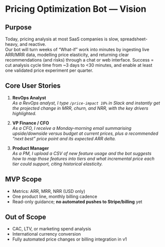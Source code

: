 # Pricing Optimization Bot — Vision

## Purpose
Today, pricing analysis at most SaaS companies is slow, spreadsheet-heavy, and reactive.  
Our bot will turn weeks of “What-if” work into minutes by ingesting live ARR/MRR data, modelling price elasticity, and returning clear recommendations (and risks) through a chat or web interface. Success = cut analysis cycle time from ~3 days to <30 minutes, and enable at least one validated price experiment per quarter.

## Core User Stories
1. **RevOps Analyst**  
   *As a RevOps analyst, I type `/price-impact 10%` in Slack and instantly get the projected change in MRR, churn, and NRR, with the key drivers highlighted.*

2. **VP Finance / CFO**  
   *As a CFO, I receive a Monday-morning email summarising upside/downside versus budget at current prices, plus a recommended “next best” price point and its expected ARR delta.*

3. **Product Manager**  
   *As a PM, I upload a CSV of new feature usage and the bot suggests how to map those features into tiers and what incremental price each tier could support, citing historical elasticity.*

## MVP Scope
- Metrics: ARR, MRR, NRR (USD only)  
- One product line, monthly billing cadence  
- Read-only guidance; **no automated pushes to Stripe/billing** yet

## Out of Scope
- CAC, LTV, or marketing spend analysis  
- International currency conversion  
- Fully automated price changes or billing integration in v1
